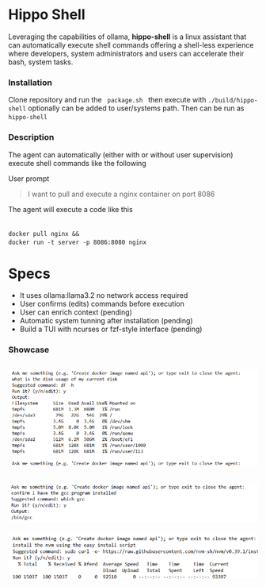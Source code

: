 # Hippo Shell
Leveraging the capabilities of ollama, <b>hippo-shell</b> is a
linux assistant that can automatically execute shell commands offering a
shell-less experience where developers, system administrators and users can
accelerate their bash, system tasks.


### Installation

Clone repository and run the
<code>
package.sh
</code>
then execute with <code>./build/hippo-shell</code> optionally can be added to user/systems path. Then can be run as <code>hippo-shell</code>


### Description

The agent can automatically (either with or without user supervision) execute shell commands like the following

User prompt

>I want to pull and execute a nginx container on port 8086


The agent will execute a code like this

<code>
docker pull nginx && 
docker run -t server -p 8086:8080 nginx
</code>

# Specs

- It uses ollama:llama3.2 no network access required
- User confirms (edits) commands before execution
- User can enrich context (pending)
- Automatic system tunning after installation (pending)
- Build a TUI with ncurses or fzf-style interface (pending)

### Showcase
![alt text](diskusage.png "Title")
---
![alt text](gcc.png "Title")
---
![alt text](nvm.png "Title")
